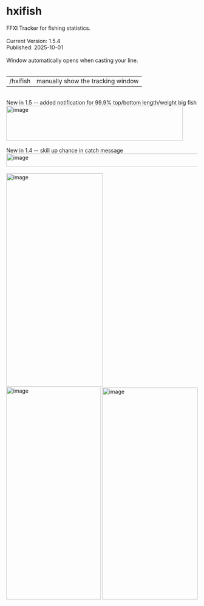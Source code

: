 # hxifish
FFXI Tracker for fishing statistics. <br /><br />
Current Version: 1.5.4<br />
Published: 2025-10-01<br /><br />
Window automatically opens when casting your line.<br /><br />
<table>
  <tr>
    <td>/hxifish</td>
    <td>manually show the tracking window</td>
</tr>
</table>
<br />
New in 1.5 -- added notification for 99.9% top/bottom length/weight big fish<br />
<img width="465" height="92" alt="image" src="https://github.com/user-attachments/assets/470bfaec-0a7f-4d1b-96e6-d8093113c2d0" /><br /><br />
New in 1.4 -- skill up chance in catch message<br />
<img width="535" height="35" alt="image" src="https://github.com/user-attachments/assets/fa37148c-d896-4a7c-a478-55e8156614d5" /><br /><br />
<img width="254" height="562" alt="image" src="https://github.com/user-attachments/assets/513f756e-cf1c-4ced-84a8-3ccc7a630415" />
<img width="249" height="560" alt="image" src="https://github.com/user-attachments/assets/7a334713-fdd7-4763-89ed-c7519e000056" />
<img width="251" height="558" alt="image" src="https://github.com/user-attachments/assets/09b6f34d-9f6d-407e-9e42-8cd13589f866" />
<br /><br />
